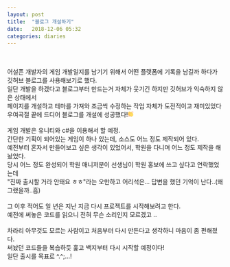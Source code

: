 ```yaml
---
layout: post
title:  "블로그 개설하기"
date:   2018-12-06 05:32
categories: diaries
---
```

<br>
<br>
어설픈 개발자의 게임 개발일지를 남기기 위해서 어떤 플랫폼에 기록을 남길까 하다가 깃허브 블로그를 사용해보기로 했다.<br>
일단 개발을 하겠다고 블로그부터 만드는거 자체가 웃기긴 하지만 깃허브가 익숙하지 않은 상태에서<br>
페이지를 개설하고 테마를 가져와 조금씩 수정하는 작업 자체가 도전적이고 재미있었다<br>
우여곡절 끝에 드디어 블로그를 개설에 성공했다!<img width="13px" height="13px" src="/images/emj_clap.png"/><br>
<br>
게임 개발은 유니티와 c#을 이용해서 할 예정.<br>
간단한 기획이 되어있는 게임이 하나 있는데, 소스도 어느 정도 제작되어 있다.<br>
예전부터 혼자서 만들어보고 싶은 생각이 있었어서, 학원을 다니며 어느 정도 제작을 해놨었다.<br>
당시 어느 정도 완성되어 학원 매니저분이 선생님이 학원 홍보에 쓰고 싶다고 연락했었는데<br>
"진짜 출시할 거라 안돼요 ㅎㅎ"라는 오만하고 어리석은... 답변을 했던 기억이 난다..(왜 그랬을까..흠)<br>
<br>
그 이후 적어도 일 년은 지난 지금 다시 프로젝트를 시작해보려고 한다.<br>
예전에 써놓은 코드를 읽으니 전혀 무슨 소리인지 모르겠고 ..<br>
<br>
차라리 아무것도 모르는 사람이고 처음부터 다시 만든다고 생각하니 마음이 좀 편해졌다.<br>
써놨던 코드들을 복습하듯 훑고 백지부터 다시 시작할 예정이다!<br>
일단 출시를 목표로 ^.^;...!<br>
<br>
<br>
<br>
<br>
<br>
